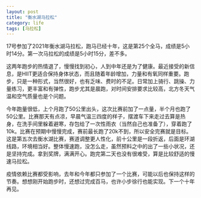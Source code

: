 ```yaml
---
layout: post
title: "衡水湖马拉松"
category: life
tags: [马拉松]
---
```


17号参加了2021年衡水湖马拉松，跑马已经十年，这是第25个全马，成绩是5小时14分。第一次马拉松的成绩是5小时15分，差不多。

这两年跑步的热情退了，慢慢找到初心，人到中年还是为了健康。最近接受的新信息，是HIIT更适合保持身体状态，而且随着年龄增加，力量和有氧同样重要。跑步，只是一种形式，当然很好，也有乏味、费时的不足。日常加上骑行、跳操、力量练习，更丰富和有弹性，跑步尤其是晨跑，对时间安排要求比较高，北方冬天气温和空气质量也是个问题。

今年跑量很低，上个月跑了50公里出头，这次比赛前加了一点量，半个月也跑了50公里。比赛那天有点凉，早晨气温三四度的样子，摆渡车下来走过去算是热身，在洗手间里躲着避寒，存包给了一次性雨衣（当然自己也准备了），穿着跑了10k。比赛在预期中慢慢完成，赛前最长跑了20k不到，所以安全完赛就是目标。这是第五次去衡水湖比赛，赛道调整更人性化，前十公里是一段折返，后面是环湖线路，环境相当好。整体慢速跑，没怎么走，虽然预料之中的出了一些小状况，还是坚持完成。拿到奖牌，满满开心。跑完第二天也没有很难受，算是比较舒适的慢速马拉松。

疫情依赖比赛都受影响，去年和今年都只参加了一个比赛，可能以后也保持这样的节奏。想想刚开始跑步时，还想过完成百马，也许小步徐行也能实现。下一个十年再见。